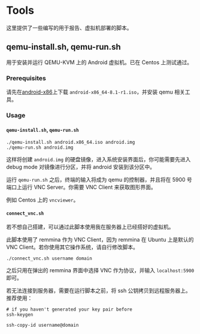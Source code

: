 # Tools

这里提供了一些编写的用于报告、虚拟机部署的脚本。

## qemu-install.sh, qemu-run.sh

用于安装并运行 QEMU-KVM 上的 Android 虚拟机。已在 Centos 上测试通过。

### Prerequisites

请先在[android-x86](http://www.android-x86.org)上下载 `android-x86_64-8.1-r1.iso`，并安装 qemu 相关工具。

### Usage

#### `qemu-install.sh`, `qemu-run.sh`

```shell
./qemu-install.sh android.x86_64.iso android.img
./qemu-run.sh android.img
```

这样将创建 `android.img` 的硬盘镜像，进入系统安装界面后，你可能需要先进入 debug mode 对镜像进行分区，并将 android 安装到该分区中。

运行 `qemu-run.sh` 之后，终端的输入将成为 qemu 的控制器，并且将在 5900 号端口上运行 VNC Server。你需要 VNC Client 来获取图形界面。

例如 Centos 上的 `vncviewer`。

#### `connect_vnc.sh`

若不想自己搭建，可以通过此脚本使用我在服务器上已经搭好的虚拟机。

此脚本使用了 remmina 作为 VNC Client，因为 remmina 在 Ubuntu 上是默认的 VNC Client。若你使用其它操作系统，请自行修改脚本。

```shell
./connect_vnc.sh username domain
```

之后只用在弹出的 remmina 界面中选择 VNC 作为协议，并输入 `localhost:5900` 即可。

若无法连接到服务器，需要在运行脚本之前，将 ssh 公钥拷贝到远程服务器上。推荐使用：

```shell
# if you haven't generated your key pair before
ssh-keygen

ssh-copy-id username@domain
```
